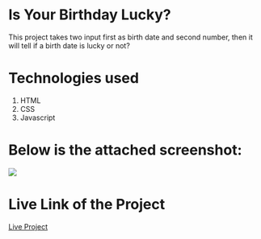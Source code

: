 <h1>Is Your Birthday Lucky?</h1>
This project takes two input first as birth date and second number, then it will tell if a birth date is lucky or not?
<h1>Technologies used</h1>
<ol>
<li>HTML</li>
<li>CSS</li>
<li>Javascript</li>
</ol>
<h1>Below is the attached screenshot:</h1>
<img src="https://user-images.githubusercontent.com/105977388/190911265-2bc8d489-6439-42c1-9ed4-40f5fba22751.png"/>
<h1>Live Link of the Project</h1>
<a href = "https://is-your-birthday-luckyjs.netlify.app/">Live Project</a>

